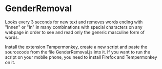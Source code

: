 # GenderRemoval
Looks every 3 seconds for new text and removes words ending with "Innen" or "In" in many combinations with special characters on any webpage in order to see and read only the generic masculine form of words.

Install the extension Tampermonkey, create a new script and paste the sourcecode from the file GenderRemoval.js into it.
If you want to run the script on your mobile phone, you need to install Firefox and Tempermonkey on it.

